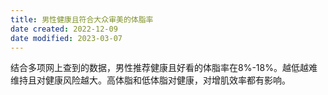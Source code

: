 ```yaml
---
title: 男性健康且符合大众审美的体脂率
date created: 2022-12-09
date modified: 2023-03-07
---
```


结合多项网上查到的数据，男性推荐健康且好看的体脂率在8%-18%。越低越难维持且对健康风险越大。高体脂和低体脂对健康，对增肌效率都有影响。
